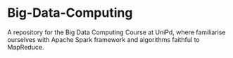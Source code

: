 # Big-Data-Computing
A repository for the Big Data Computing Course at UniPd, where familiarise ourselves with Apache Spark framework and algorithms faithful to MapReduce.
